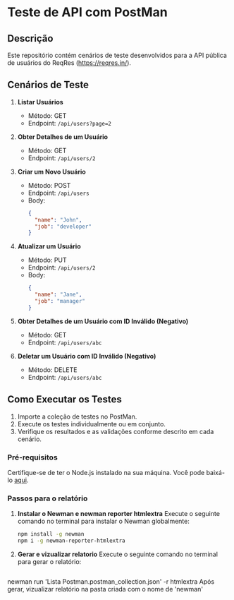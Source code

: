 # Teste de API com PostMan

## Descrição

Este repositório contém cenários de teste desenvolvidos para a API pública de usuários do ReqRes (https://reqres.in/).

## Cenários de Teste

1. **Listar Usuários**
   - Método: GET
   - Endpoint: `/api/users?page=2`
 

2. **Obter Detalhes de um Usuário**
   - Método: GET
   - Endpoint: `/api/users/2`
  

3. **Criar um Novo Usuário**
   - Método: POST
   - Endpoint: `/api/users`
   - Body:
     ```json
     {
       "name": "John",
       "job": "developer"
     }
     ```


4. **Atualizar um Usuário**
   - Método: PUT
   - Endpoint: `/api/users/2`
   - Body:
     ```json
     {
       "name": "Jane",
       "job": "manager"
     }
     ```

5. **Obter Detalhes de um Usuário com ID Inválido (Negativo)**
   - Método: GET
   - Endpoint: `/api/users/abc`
  
6. **Deletar um Usuário com ID Inválido (Negativo)**
   - Método: DELETE
   - Endpoint: `/api/users/abc`
 

## Como Executar os Testes

1. Importe a coleção de testes no PostMan.
2. Execute os testes individualmente ou em conjunto.
3. Verifique os resultados e as validações conforme descrito em cada cenário.

### Pré-requisitos

Certifique-se de ter o Node.js instalado na sua máquina. Você pode baixá-lo [aqui](https://nodejs.org/).

### Passos para o relatório

1. **Instalar o Newman e newman reporter htmlextra**
   Execute o seguinte comando no terminal para instalar o Newman globalmente:
   ```sh
   npm install -g newman
   npm i -g newman-reporter-htmlextra

2. **Gerar e vizualizar relatorio**
   Execute o seguinte comando no terminal para gerar o relatório:
   ```sh
  newman run 'Lista Postman.postman_collection.json' -r htmlextra
  Após gerar, vizualizar relatório na pasta criada com o nome de 'newman'    
